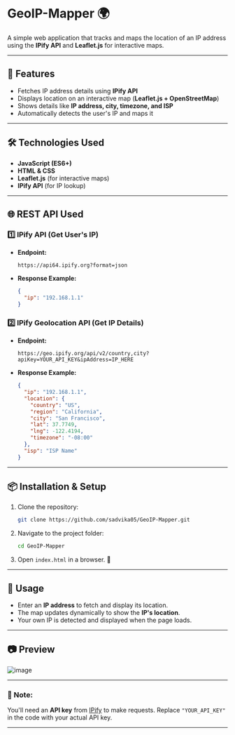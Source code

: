 # **GeoIP-Mapper** 🌍  
A simple web application that tracks and maps the location of an IP address using the **IPify API** and **Leaflet.js** for interactive maps.

---

## **🚀 Features**
- Fetches IP address details using **IPify API**  
- Displays location on an interactive map (**Leaflet.js + OpenStreetMap**)  
- Shows details like **IP address, city, timezone, and ISP**  
- Automatically detects the user's IP and maps it  

---

## **🛠 Technologies Used**
- **JavaScript (ES6+)**  
- **HTML & CSS**  
- **Leaflet.js** (for interactive maps)  
- **IPify API** (for IP lookup)  

---

## **🌐 REST API Used**
### **1️⃣ IPify API (Get User's IP)**
- **Endpoint:**  
  ```
  https://api64.ipify.org?format=json
  ```
- **Response Example:**
  ```json
  {
    "ip": "192.168.1.1"
  }
  ```

### **2️⃣ IPify Geolocation API (Get IP Details)**
- **Endpoint:**  
  ```
  https://geo.ipify.org/api/v2/country,city?apiKey=YOUR_API_KEY&ipAddress=IP_HERE
  ```
- **Response Example:**
  ```json
  {
    "ip": "192.168.1.1",
    "location": {
      "country": "US",
      "region": "California",
      "city": "San Francisco",
      "lat": 37.7749,
      "lng": -122.4194,
      "timezone": "-08:00"
    },
    "isp": "ISP Name"
  }
  ```

---

## **📦 Installation & Setup**
1. Clone the repository:  
   ```sh
   git clone https://github.com/sadvika05/GeoIP-Mapper.git
   ```
2. Navigate to the project folder:  
   ```sh
   cd GeoIP-Mapper
   ```
3. Open `index.html` in a browser. 🚀  

---

## **🎯 Usage**
- Enter an **IP address** to fetch and display its location.  
- The map updates dynamically to show the **IP's location**.  
- Your own IP is detected and displayed when the page loads.  

---

## **📷 Preview**
![image](https://github.com/user-attachments/assets/44c5a9ce-a4a3-47b1-92a4-de97df0a76fb)


---

### **📌 Note:**  
You'll need an **API key** from [IPify](https://geo.ipify.org/) to make requests. Replace `"YOUR_API_KEY"` in the code with your actual API key.

---
